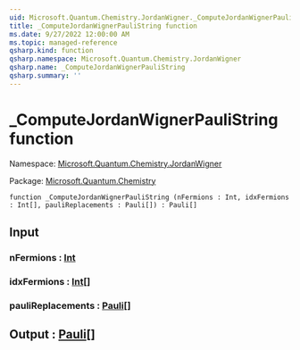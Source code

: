 ```yaml
---
uid: Microsoft.Quantum.Chemistry.JordanWigner._ComputeJordanWignerPauliString
title: _ComputeJordanWignerPauliString function
ms.date: 9/27/2022 12:00:00 AM
ms.topic: managed-reference
qsharp.kind: function
qsharp.namespace: Microsoft.Quantum.Chemistry.JordanWigner
qsharp.name: _ComputeJordanWignerPauliString
qsharp.summary: ''
---
```


# _ComputeJordanWignerPauliString function

Namespace: [Microsoft.Quantum.Chemistry.JordanWigner](xref:Microsoft.Quantum.Chemistry.JordanWigner)

Package: [Microsoft.Quantum.Chemistry](https://nuget.org/packages/Microsoft.Quantum.Chemistry)




```qsharp
function _ComputeJordanWignerPauliString (nFermions : Int, idxFermions : Int[], pauliReplacements : Pauli[]) : Pauli[]
```


## Input

### nFermions : [Int](xref:microsoft.quantum.qsharp.valueliterals#int-literals)




### idxFermions : [Int](xref:microsoft.quantum.qsharp.valueliterals#int-literals)[]




### pauliReplacements : [Pauli](xref:microsoft.quantum.qsharp.valueliterals#pauli-literals)[]





## Output : [Pauli](xref:microsoft.quantum.qsharp.valueliterals#pauli-literals)[]

